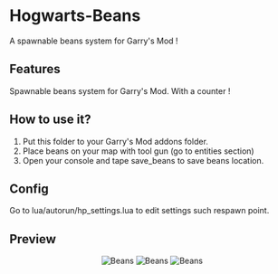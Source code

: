 # Hogwarts-Beans
A spawnable beans system for Garry's Mod !

Features
-------
Spawnable beans system for Garry's Mod. With a counter !

How to use it?
-------
1. Put this folder to your Garry's Mod addons folder.
2. Place beans on your map with tool gun (go to entities section)
3. Open your console and tape save_beans to save beans location.

Config
-------
Go to lua/autorun/hp_settings.lua to edit settings such respawn point.

Preview
-------
<p align="center">
<img alt="Beans" src="https://i.imgur.com/5ErsS6g.jpg">
<img alt="Beans" src="https://i.imgur.com/0PiHpYC.jpg">
<img alt="Beans" src="https://i.imgur.com/fZf6GJv.jpg">
</p>
